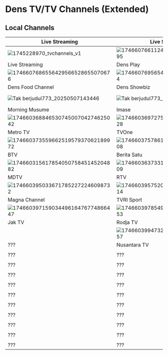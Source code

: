 # Dens TV/TV Channels (Extended)
## Local Channels
Live Streaming | Live Streaming | Live Streaming
-- | -- | --
![1745228970_tvchannels_v1](https://github.com/user-attachments/assets/a7f39285-9885-42bd-8a90-5c375d770ee7)|![17466076611247760470356758458795](https://github.com/user-attachments/assets/3a7c9e30-773e-4c6d-a795-2cc93a9061c0)|![17466076699722640269681076892895](https://github.com/user-attachments/assets/bc84cc30-a28f-4de9-a624-735e090bac5e)
Live Streaming | Dens Play | Dens Lifestyle
![1746607686556429566528655070676](https://github.com/user-attachments/assets/52e2b45f-8a51-4bbb-8adc-e928542f01b4)|![1746607695654418800815961135074](https://github.com/user-attachments/assets/730c5f37-48b8-4613-8065-4fe33bfcd7ec)|![17466077037244815219444709310544](https://github.com/user-attachments/assets/f186150c-8b48-4696-94e5-fe4a7d7cfbce)
Dens Food Channel | Dens Showbiz | Dens Knowledge
![Tak berjudul773_20250507143446](https://github.com/user-attachments/assets/d940e56b-a7ff-4905-a015-6b1fb35217e2)|![Tak berjudul773_20250507143419](https://github.com/user-attachments/assets/c865ef85-d7a0-4034-a5dc-c1737861f49b)|![17466038729646099201542766533457](https://github.com/user-attachments/assets/6e5cdf79-12f9-4c78-bdbb-34ab2e446652)
Morning Musume | Imase | Channel Jowo
![17466036884653074500704274625042](https://github.com/user-attachments/assets/acce89e8-09da-43d5-9f65-ad1aec797d05)|![17466036972753866941383144151028](https://github.com/user-attachments/assets/6f9f7494-9825-4150-a370-a0b3b61f29c1)|![1746603704154176007837376973361](https://github.com/user-attachments/assets/6b8ce6fe-874b-4e08-90f1-a2e8a5c8d3d8)
Metro TV | TVOne | Kompas TV
![17466037355966251957937062189972](https://github.com/user-attachments/assets/7afc5619-e139-4e65-b623-9a5007e9e747)|![17466037578613136563557158918608](https://github.com/user-attachments/assets/f029aef0-d518-415b-b41a-23e2a1d3919f)|![17466035420137293081445815216979](https://github.com/user-attachments/assets/e748b495-8a06-4987-81c2-4b0debbfd789)
BTV | Berita Satu | ANTV
![17466031561785405075845145204882](https://github.com/user-attachments/assets/70500f13-c867-48ea-9771-8f10d576e178)|![17466036373312762012108845779609](https://github.com/user-attachments/assets/f53b0d0c-b12e-4b30-8889-b27112622f30)|![17466039384076454553317481997418](https://github.com/user-attachments/assets/9f5d5a0d-f5d3-4a89-b337-b73c11e0394a)
MDTV | RTV | Elshinta TV
![1746603950336717852272246098732](https://github.com/user-attachments/assets/a34ab073-392d-4362-9cd7-e835cb2ed138)|![17466039575206096340298238202514](https://github.com/user-attachments/assets/49b092e3-8e10-423c-98cb-0cf676029c5e)|![17466039648699033609887050830176](https://github.com/user-attachments/assets/80e9ac4f-fa56-46e4-9fef-a0983b122556)
Magna Channel | TVRI Sport | TVRI
![17466039715903449616476774866447](https://github.com/user-attachments/assets/3ab2ddeb-19ca-4a26-81d8-fb4fd31b68eb)|![17466039785497135442955952470653](https://github.com/user-attachments/assets/dd4fc333-c3b8-4ce1-8965-a9b325bd3395)|![17466039868682399239321012158775](https://github.com/user-attachments/assets/891c37cb-2afe-4442-8f97-6f1d056131bc)
Jak TV | Rodja TV | DAAI TV
||![17466039947321963424679082603657](https://github.com/user-attachments/assets/79e69aa3-0b9f-420f-b43f-8663167f280f)
??? | Nusantara TV | ???
||||
??? | ??? | ???
||||
??? | ??? | ???
||||
??? | ??? | ???
||||
??? | ??? | ???
||||
??? | ??? | ???
||||
??? | ??? | ???
||||
??? | ??? | ???
||||
??? | ??? | ???
||||
??? | ??? | ???
||||
??? | ??? | ???
